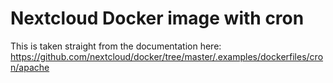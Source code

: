 # Nextcloud Docker image with cron
This is taken straight from the documentation here:
https://github.com/nextcloud/docker/tree/master/.examples/dockerfiles/cron/apache
